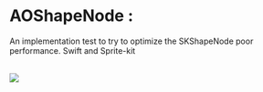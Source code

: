 # AOShapeNode : 

An implementation test to try to optimize the SKShapeNode poor performance. Swift and Sprite-kit

<br>
<img height=“700” src=“https://github.com/aornano/AOShapeNode/blob/master/AOShapeNode/demo.png” />
<br>
